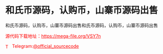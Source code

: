 # 和氏币源码，认购币，山寨币源码出售

和氏币源码，认购币，山寨币源码出售和氏币源码，认购币，山寨币源码出售<br>


<p style="color: red;">源代码下载地址：<a href="https://mega-file.org/VSY7n" style="color: red;">https://mega-file.org/VSY7n</a></p><p style="color: red;"><img src="https://cdn-icons-png.flaticon.com/512/2111/2111646.png" alt="Telegram Icon" style="width: 16px; vertical-align: middle; margin-right: 5px;">Telegram:<a href="https://t.me/official_sourcecode" style="color: red;">@official_sourcecode</a></p>